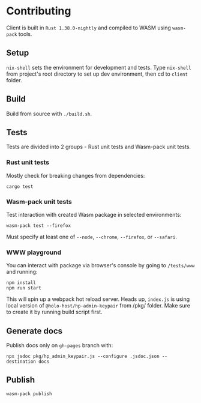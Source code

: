 # Contributing

Client is built in `Rust 1.38.0-nightly` and compiled to WASM using `wasm-pack` tools.

## Setup
`nix-shell` sets the environment for development and tests. Type `nix-shell` from project's root directory to set up dev environment, then cd to `client` folder.

## Build
Build from source with `./build.sh`.

## Tests
Tests are divided into 2 groups - Rust unit tests and Wasm-pack unit tests.

### Rust unit tests
Mostly check for breaking changes from dependencies:
```
cargo test
```

### Wasm-pack unit tests
Test interaction with created Wasm package in selected environments:
```
wasm-pack test --firefox
```
Must specify at least one of `--node`, `--chrome`, `--firefox`, or `--safari`.

### WWW playground
You can interact with package via browser's console by going to `/tests/www` and running:
```
npm install
npm run start
```
This will spin up a webpack hot reload server. Heads up, `index.js` is using local version of `@holo-host/hp-admin-keypair` from /pkg/ folder. Make sure to create it by running build script first.

## Generate docs
Publish docs only on `gh-pages` branch with:
```
npx jsdoc pkg/hp_admin_keypair.js --configure .jsdoc.json --destination docs
```

## Publish
```
wasm-pack publish
```